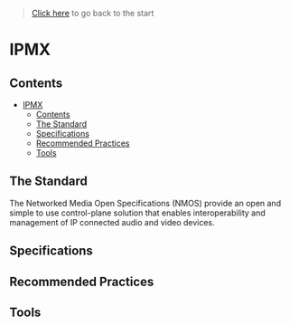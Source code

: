 > [Click here](/README.md) to go back to the start
 
# IPMX

## Contents
- [IPMX](#ipmx)
  - [Contents](#contents)
  - [The Standard](#the-standard)
  - [Specifications](#specifications)
  - [Recommended Practices](#recommended-practices)
  - [Tools](#tools)


## The Standard
The Networked Media Open Specifications (NMOS) provide an open and simple to use control-plane solution that enables interoperability and management of IP connected audio and video devices.

## Specifications
## Recommended Practices
## Tools